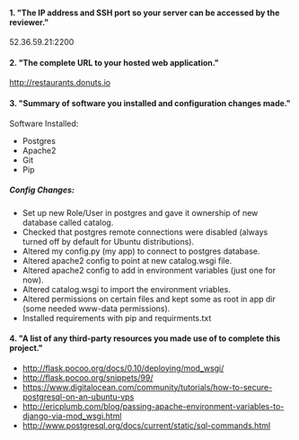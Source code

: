 #### 1. "The IP address and SSH port so your server can be accessed by the reviewer."

52.36.59.21:2200

#### 2. "The complete URL to your hosted web application."

http://restaurants.donuts.io

#### 3. "Summary of software you installed and configuration changes made."

Software Installed:
- Postgres
- Apache2
- Git
- Pip

##### Config Changes:

- Set up new Role/User in postgres and gave it ownership of new database called catalog.
- Checked that postgres remote connections were disabled (always turned off by default for Ubuntu distributions).
- Altered my config.py (my app) to connect to postgres database.
- Altered apache2 config to point at new catalog.wsgi file.
- Altered apache2 config to add in environment variables (just one for now).
- Altered catalog.wsgi to import the environment vriables.
- Altered permissions on certain files and kept some as root in app dir (some needed www-data permissions).
- Installed requirements with pip and requirments.txt

#### 4. "A list of any third-party resources you made use of to complete this project."

- http://flask.pocoo.org/docs/0.10/deploying/mod_wsgi/
- http://flask.pocoo.org/snippets/99/
- https://www.digitalocean.com/community/tutorials/how-to-secure-postgresql-on-an-ubuntu-vps
- http://ericplumb.com/blog/passing-apache-environment-variables-to-django-via-mod_wsgi.html
- http://www.postgresql.org/docs/current/static/sql-commands.html
